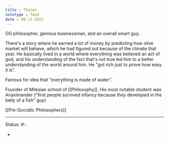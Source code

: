 ```yaml
---
title : Thales
notetype : feed
date : 08-11-2021
---
```


OG philosopher, genious businessman, and an overall smart guy.

There's a story where he earned a lot of money by predicting how olive market will behave, which he had figured out because of the climate that year. He basically lived in a world where everything was believed an act of god, and his understanding of the fact that's not true led him to a better understanding of the world around him. He "got rich just to prove how easy it is".

Famous for idea that "everything is made of water".

Founder of Milesian school of [[Philosophy]]. His most notable student was Anaximander ("first people survived infancy because they developed in the belly of a fish" guy)

[[Pre-Socratic Philosophers]]

-----

Status: #💡 

- 

